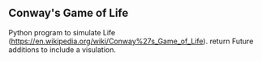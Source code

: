 ## Conway's Game of Life

Python program to simulate Life (https://en.wikipedia.org/wiki/Conway%27s_Game_of_Life).  return
Future additions to include a visulation.
